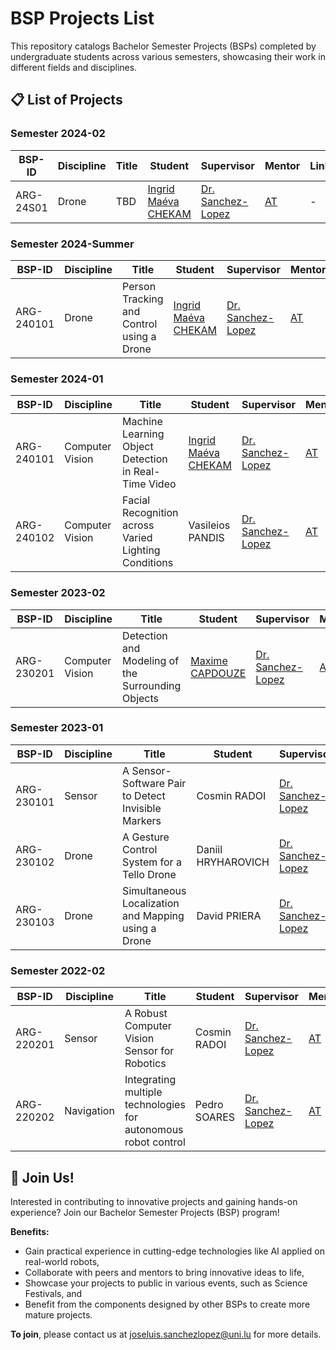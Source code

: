 # BSP Projects List

This repository catalogs Bachelor Semester Projects (BSPs) completed by undergraduate students across various semesters, showcasing their work in different fields and disciplines.

## 📋 List of Projects

### Semester 2024-02

| BSP-ID    | Discipline | Title | Student                                           | Supervisor                                       | Mentor                              | Links |
| --------- | ---------- | ----- | ------------------------------------------------- | ------------------------------------------------ | ----------------------------------- | ----- |
| ARG-24S01 | Drone      | TBD   | [Ingrid Maéva CHEKAM](https://github.com/maeri18) | [Dr. Sanchez-Lopez](https://github.com/joselusl) | [AT](https://github.com/alitourani) | -     |

### Semester 2024-Summer

| BSP-ID     | Discipline | Title                                     | Student                                           | Supervisor                                       | Mentor                              | Links                                                       |
| ---------- | ---------- | ----------------------------------------- | ------------------------------------------------- | ------------------------------------------------ | ----------------------------------- | ----------------------------------------------------------- |
| ARG-240101 | Drone      | Person Tracking and Control using a Drone | [Ingrid Maéva CHEKAM](https://github.com/maeri18) | [Dr. Sanchez-Lopez](https://github.com/joselusl) | [AT](https://github.com/alitourani) | [GitHub](https://github.com/snt-arg/Tello-object-detection) |

### Semester 2024-01

| BSP-ID     | Discipline      | Title                                                | Student                                           | Supervisor                                       | Mentor                              | Links                                                       |
| ---------- | --------------- | ---------------------------------------------------- | ------------------------------------------------- | ------------------------------------------------ | ----------------------------------- | ----------------------------------------------------------- |
| ARG-240101 | Computer Vision | Machine Learning Object Detection in Real-Time Video | [Ingrid Maéva CHEKAM](https://github.com/maeri18) | [Dr. Sanchez-Lopez](https://github.com/joselusl) | [AT](https://github.com/alitourani) | [GitHub](https://github.com/snt-arg/Tello-object-detection) |
| ARG-240102 | Computer Vision | Facial Recognition across Varied Lighting Conditions | Vasileios PANDIS                                  | [Dr. Sanchez-Lopez](https://github.com/joselusl) | [AT](https://github.com/alitourani) | -                                                           |

### Semester 2023-02

| BSP-ID     | Discipline      | Title                                             | Student                                        | Supervisor                                       | Mentor                              | Links |
| ---------- | --------------- | ------------------------------------------------- | ---------------------------------------------- | ------------------------------------------------ | ----------------------------------- | ----- |
| ARG-230201 | Computer Vision | Detection and Modeling of the Surrounding Objects | [Maxime CAPDOUZE](https://github.com/maxcap12) | [Dr. Sanchez-Lopez](https://github.com/joselusl) | [AT](https://github.com/alitourani) | -     |

### Semester 2023-01

| BSP-ID     | Discipline | Title                                               | Student            | Supervisor                                       | Mentor                              | Links |
| ---------- | ---------- | --------------------------------------------------- | ------------------ | ------------------------------------------------ | ----------------------------------- | ----- |
| ARG-230101 | Sensor     | A Sensor-Software Pair to Detect Invisible Markers  | Cosmin RADOI       | [Dr. Sanchez-Lopez](https://github.com/joselusl) | [AT](https://github.com/alitourani) | -     |
| ARG-230102 | Drone      | A Gesture Control System for a Tello Drone          | Daniil HRYHAROVICH | [Dr. Sanchez-Lopez](https://github.com/joselusl) | [AT](https://github.com/alitourani) | -     |
| ARG-230103 | Drone      | Simultaneous Localization and Mapping using a Drone | David PRIERA       | [Dr. Sanchez-Lopez](https://github.com/joselusl) | [AT](https://github.com/alitourani) | -     |

### Semester 2022-02

| BSP-ID     | Discipline | Title                                        | Student      | Supervisor                                       | Mentor                              | Links |
| ---------- | ---------- | -------------------------------------------- | ------------ | ------------------------------------------------ | ----------------------------------- | ----- |
| ARG-220201 | Sensor     | A Robust Computer Vision Sensor for Robotics | Cosmin RADOI | [Dr. Sanchez-Lopez](https://github.com/joselusl) | [AT](https://github.com/alitourani) | -     |
| ARG-220202 | Navigation | Integrating multiple technologies for autonomous robot control | Pedro SOARES | [Dr. Sanchez-Lopez](https://github.com/joselusl) | [AT](https://github.com/hridaybavle) | [unitree_ros](https://github.com/snt-arg/unitree_ros)     |

## 🚀 Join Us!

Interested in contributing to innovative projects and gaining hands-on experience? Join our Bachelor Semester Projects (BSP) program!

**Benefits:**

- Gain practical experience in cutting-edge technologies like AI applied on real-world robots,
- Collaborate with peers and mentors to bring innovative ideas to life,
- Showcase your projects to public in various events, such as Science Festivals, and
- Benefit from the components designed by other BSPs to create more mature projects.

**To join**, please contact us at [joseluis.sanchezlopez@uni.lu](mailto:joseluis.sanchezlopez@uni.lu) for more details.
